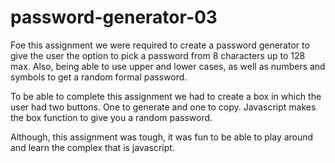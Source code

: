 # password-generator-03

Foe this assignment we were required to create a password generator to give the user the option to pick a password from 8 characters up to 128 max. Also, being able to use upper and lower cases, as well as numbers and symbols to get a random formal password.

To be able to complete this assignment we had to create a box in which the user had two buttons. One to generate and one to copy. 
Javascript makes the box function to give you a random password. 

  Although, this assignment was tough, it was fun to be able to play around and learn the complex that is javascript. 
